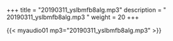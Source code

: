 +++
title = "20190311_yslbmfb8alg.mp3"
description = " 20190311_yslbmfb8alg.mp3 "
weight = 20
+++

{{< myaudio01 mp3="20190311_yslbmfb8alg.mp3" >}}

